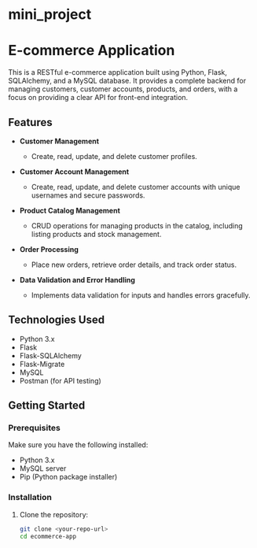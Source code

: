 # mini_project
# E-commerce Application

This is a RESTful e-commerce application built using Python, Flask, SQLAlchemy, and a MySQL database. It provides a complete backend for managing customers, customer accounts, products, and orders, with a focus on providing a clear API for front-end integration.

## Features

- **Customer Management**
  - Create, read, update, and delete customer profiles.
  
- **Customer Account Management**
  - Create, read, update, and delete customer accounts with unique usernames and secure passwords.

- **Product Catalog Management**
  - CRUD operations for managing products in the catalog, including listing products and stock management.

- **Order Processing**
  - Place new orders, retrieve order details, and track order status.

- **Data Validation and Error Handling**
  - Implements data validation for inputs and handles errors gracefully.

## Technologies Used

- Python 3.x
- Flask
- Flask-SQLAlchemy
- Flask-Migrate
- MySQL
- Postman (for API testing)

## Getting Started

### Prerequisites

Make sure you have the following installed:

- Python 3.x
- MySQL server
- Pip (Python package installer)

### Installation

1. Clone the repository:
   ```bash
   git clone <your-repo-url>
   cd ecommerce-app